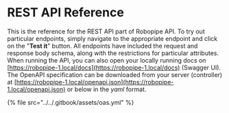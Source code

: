 # REST API Reference

This is the reference for the REST API part of Robopipe API. To try out particular endpoints, simply navigate to the appropriate endpoint and click on the "**Test it**" button. All endpoints have included the request and response body schema, along with the restrictions for particular attributes. When running the API, you can also open your locally running docs on [https://robopipe-1.local/docs](https://robopipe-1.local/docs) (Swagger UI). The OpenAPI specification can be downloaded from your server (controller) at [https://robopipe-1.local/openapi.json](https://robopipe-1.local/openapi.json) or below in the _yaml_ format.

{% file src="../../.gitbook/assets/oas.yml" %}
